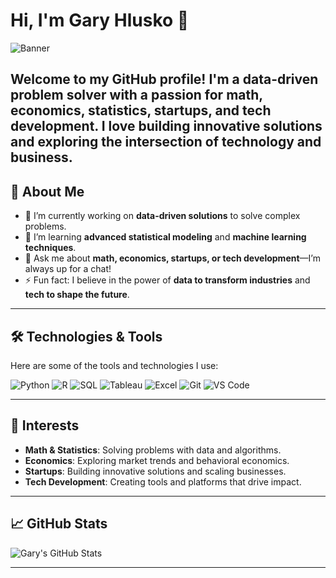 # Hi, I'm Gary Hlusko 👋

![Banner](https://media.giphy.com/media/1HH6lJOzOXAY/giphy.gif)

Welcome to my GitHub profile! I'm a **data-driven problem solver** with a passion for **math, economics, statistics, startups, and tech development**. I love building innovative solutions and exploring the intersection of technology and business.
---

## 🚀 About Me

- 🔭 I’m currently working on **data-driven solutions** to solve complex problems.
- 🌱 I’m learning **advanced statistical modeling** and **machine learning techniques**.
- 💬 Ask me about **math, economics, startups, or tech development**—I’m always up for a chat!
- ⚡ Fun fact: I believe in the power of **data to transform industries** and **tech to shape the future**.

---

## 🛠️ Technologies & Tools

Here are some of the tools and technologies I use:

![Python](https://img.shields.io/badge/Python-3776AB?style=for-the-badge&logo=python&logoColor=white)
![R](https://img.shields.io/badge/R-276DC3?style=for-the-badge&logo=r&logoColor=white)
![SQL](https://img.shields.io/badge/SQL-4479A1?style=for-the-badge&logo=sql&logoColor=white)
![Tableau](https://img.shields.io/badge/Tableau-E97627?style=for-the-badge&logo=tableau&logoColor=white)
![Excel](https://img.shields.io/badge/Excel-217346?style=for-the-badge&logo=microsoft-excel&logoColor=white)
![Git](https://img.shields.io/badge/Git-F05032?style=for-the-badge&logo=git&logoColor=white)
![VS Code](https://img.shields.io/badge/VS_Code-007ACC?style=for-the-badge&logo=visual-studio-code&logoColor=white)

---

## 🎯 Interests

- **Math & Statistics**: Solving problems with data and algorithms.
- **Economics**: Exploring market trends and behavioral economics.
- **Startups**: Building innovative solutions and scaling businesses.
- **Tech Development**: Creating tools and platforms that drive impact.

---

## 📈 GitHub Stats

![Gary's GitHub Stats](https://github-readme-stats.vercel.app/api?username=garyhlusko&show_icons=true&theme=radical)

---
